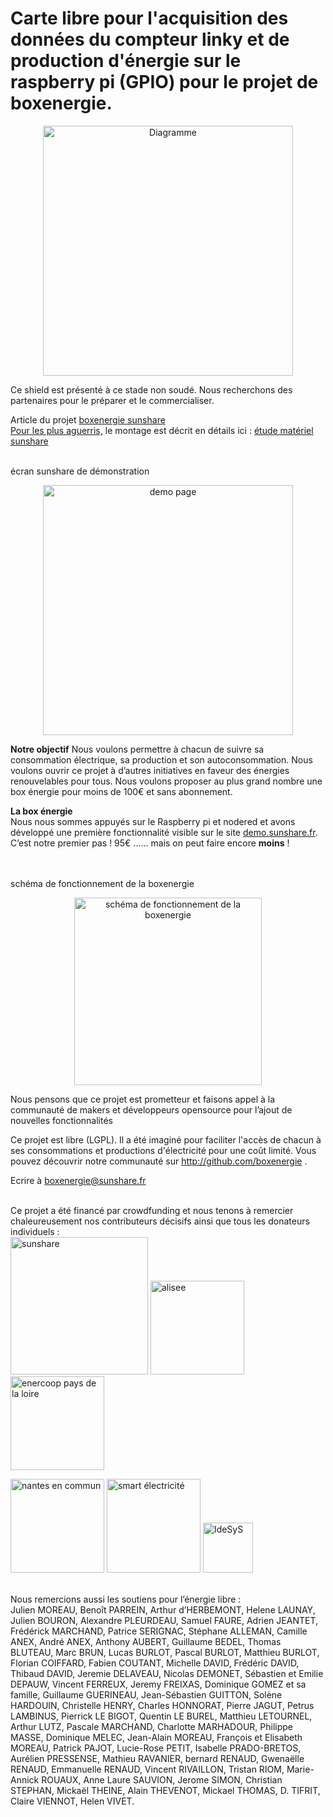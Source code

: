 
# Carte libre pour l'acquisition des données du compteur linky et de production d'énergie sur le raspberry pi (GPIO) pour le projet de boxenergie.


<p align="center"> <img width="400" alt="Diagramme" src="https://user-images.githubusercontent.com/39769580/76103935-d20c1700-5fd2-11ea-8317-cf65dcb8d723.png"> </p>

Ce shield est présenté à ce stade non soudé. Nous recherchons des partenaires pour le préparer et le commercialiser.

Article du projet <a href="https://sunshare.fr/boxenergie" target="_blank">boxenergie sunshare</a><br> 
<u>Pour les plus aguerris,</u> le montage est décrit en détails ici : <a href="https://pad.lamyne.org/s/H1AyUjmI7#" target="_blank">étude matériel sunshare</a><br>

<p><br>écran sunshare de démonstration</p>
<p align="center">  <a href=http://demo.sunshare.fr target="_blank"><img width="400" alt="demo page" src="https://user-images.githubusercontent.com/49123814/76154130-6c558300-60d7-11ea-93ad-d9da95ee724f.png"> </a> </p>


 <b>Notre objectif</b>
          Nous voulons permettre à chacun de suivre sa consommation électrique, sa production et son autoconsommation. 
          Nous voulons ouvrir ce projet à d’autres initiatives en faveur des énergies renouvelables pour tous.
       		 Nous voulons proposer au plus grand nombre une box énergie pour moins de 100€ et sans abonnement.

  <b>La box énergie</b>
          <br>
          Nous nous sommes appuyés sur le Raspberry pi et nodered et avons développé une première fonctionnalité visible sur 
          le site <a href="http://demo.sunshare.fr/" target="_blank" >demo.sunshare.fr</a>. 
          C’est notre premier pas ! 95€ ...... mais on peut faire encore <b>moins</b> !<br>
          <br>

  <p><br>schéma de fonctionnement de la boxenergie</p>
   <p align="center"> <a href=http://sunshare.fr/assets/images/ShieldSunShare2.png target="_blank"><img src="http://sunshare.fr/assets/images/ShieldSunShare2.png" alt="schéma de fonctionnement de la boxenergie" width="300"></a></p>
            
 Nous pensons que ce projet est prometteur et faisons appel à la communauté de makers et développeurs opensource pour l’ajout de nouvelles fonctionnalités
 
 
Ce projet est libre (LGPL). Il a été imaginé pour faciliter l'accès de chacun à ses consommations et productions d'électricité pour une coût limité. Vous pouvez découvrir notre communauté sur http://github.com/boxenergie .  <p> Ecrire à <a href="mailto:boxenergie@sunshare.fr/">boxenergie@sunshare.fr</a><br><br>
</p>

Ce projet a été financé par crowdfunding et nous tenons à remercier chaleureusement nos contributeurs décisifs ainsi que tous les donateurs individuels :
<br>
  <a href="http://sunshare.fr" target="_blank"><img src="https://user-images.githubusercontent.com/49123814/76154169-0c131100-60d8-11ea-8093-d38ee54677f5.png"  alt="sunshare" width="220"></a>   <a href="http://alisee.org/" target="_blank"><img src="https://user-images.githubusercontent.com/49123814/76154170-0caba780-60d8-11ea-9005-7d8bc49a22c7.png"  alt="alisee" width="150"></a>   <a href="https://paysdelaloire.enercoop.fr/" target="_blank"><img src="https://user-images.githubusercontent.com/49123814/76154168-0c131100-60d8-11ea-9f6e-5dc0544dcf1f.png" alt="enercoop pays de la loire" width="150"></a>  

<a href="https://nantesencommun.org/" target="_blank"><img src="https://user-images.githubusercontent.com/49123814/76154167-0c131100-60d8-11ea-9c04-720d9e96113d.png" alt="nantes en commun" width="150"></a>   <a href="https://smart-electricite.fr/" target="_blank"><img src="https://user-images.githubusercontent.com/49123814/76154166-0b7a7a80-60d8-11ea-9985-95fe221be84b.png" alt="smart électricité" width="150"></a>   <a href="https://idesys.org" target="_blank"><img src="https://user-images.githubusercontent.com/49123814/76154165-0ae1e400-60d8-11ea-8661-70dab55fcd31.png" alt="IdeSyS" width="80"></a>  
<br>

Nous remercions aussi les soutiens pour l’énergie libre :
<br>
Julien MOREAU, Benoît PARREIN, Arthur d’HERBEMONT, Helene LAUNAY,  Julien BOURON, Alexandre PLEURDEAU, Samuel FAURE, Adrien JEANTET, Frédérick MARCHAND, Patrice SERIGNAC, Stéphane ALLEMAN, Camille ANEX, André ANEX, Anthony AUBERT, Guillaume BEDEL, Thomas BLUTEAU, Marc BRUN, Lucas BURLOT, Pascal BURLOT, Matthieu BURLOT, Florian COIFFARD, Fabien COUTANT, Michelle DAVID, Frédéric DAVID, Thibaud DAVID, Jeremie DELAVEAU, Nicolas DEMONET, Sébastien et Emilie DEPAUW, Vincent FERREUX, Jeremy FREIXAS, Dominique GOMEZ et sa famille, Guillaume GUERINEAU, Jean-Sébastien GUITTON, Solène HARDOUIN, Christelle HENRY, Charles HONNORAT, Pierre JAGUT, Petrus LAMBINUS, Pierrick LE BIGOT, Quentin LE BUREL, Matthieu LETOURNEL, Arthur LUTZ, Pascale MARCHAND, Charlotte MARHADOUR, Philippe MASSE, Dominique MELEC, Jean-Alain MOREAU, François et Elisabeth MOREAU, Patrick PAJOT, Lucie-Rose PETIT, Isabelle PRADO-BRETOS, Aurélien PRESSENSE, Mathieu RAVANIER, bernard RENAUD, Gwenaëlle RENAUD, Emmanuelle RENAUD, Vincent RIVAILLON, Tristan RIOM, Marie-Annick ROUAUX, Anne Laure SAUVION, Jerome SIMON, Christian STEPHAN, Mickaël THEINE, Alain THEVENOT, Mickael THOMAS, D. TIFRIT, Claire VIENNOT, Helen VIVET.
<br>
<br>

